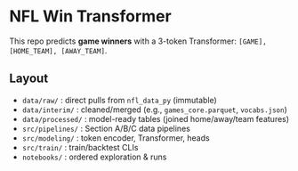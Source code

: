 # NFL Win Transformer

This repo predicts **game winners** with a 3-token Transformer: `[GAME], [HOME_TEAM], [AWAY_TEAM]`.

## Layout
- `data/raw/` : direct pulls from `nfl_data_py` (immutable)
- `data/interim/` : cleaned/merged (e.g., `games_core.parquet`, `vocabs.json`)
- `data/processed/` : model-ready tables (joined home/away/team features)
- `src/pipelines/` : Section A/B/C data pipelines
- `src/modeling/` : token encoder, Transformer, heads
- `src/train/` : train/backtest CLIs
- `notebooks/` : ordered exploration & runs